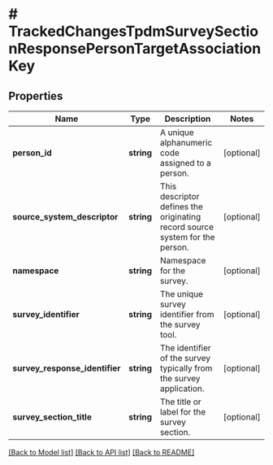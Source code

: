 # # TrackedChangesTpdmSurveySectionResponsePersonTargetAssociationKey

## Properties

Name | Type | Description | Notes
------------ | ------------- | ------------- | -------------
**person_id** | **string** | A unique alphanumeric code assigned to a person. | [optional]
**source_system_descriptor** | **string** | This descriptor defines the originating record source system for the person. | [optional]
**namespace** | **string** | Namespace for the survey. | [optional]
**survey_identifier** | **string** | The unique survey identifier from the survey tool. | [optional]
**survey_response_identifier** | **string** | The identifier of the survey typically from the survey application. | [optional]
**survey_section_title** | **string** | The title or label for the survey section. | [optional]

[[Back to Model list]](../../README.md#models) [[Back to API list]](../../README.md#endpoints) [[Back to README]](../../README.md)
